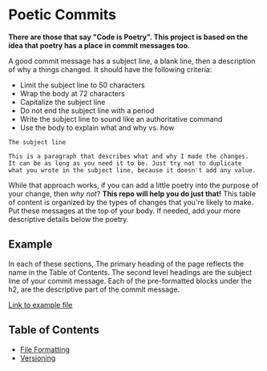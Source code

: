# Poetic Commits

__There are those that say "Code is Poetry". This project is based on the idea that poetry has a place in commit messages too.__

A good commit message has a subject line, a blank line, then a description of 
why a things changed. It should have the following criteria:  

* Limit the subject line to 50 characters
* Wrap the body at 72 characters
* Capitalize the subject line
* Do not end the subject line with a period
* Write the subject line to sound like an authoritative command
* Use the body to explain what and why vs. how


```
The subject line

This is a paragraph that describes what and why I made the changes. 
It can be as long as you need it to be. Just try not to duplicate 
what you wrote in the subject line, because it doesn't add any value.  
```

While that approach works, if you can add a little poetry into the 
purpose of your change, then *why not*? **This repo will help you do 
just that!** This table of content is organized by the types of changes 
that you're likely to make. Put these messages at the top of your body. 
If needed, add your more descriptive details below the poetry.

## Example

In each of these sections, The primary heading of the page reflects the
 name in the Table of Contents. The second level headings are the subject
 line of your commit message. Each of the pre-formatted blocks under the h2, are the descriptive part of the commit message. 

[Link to example file](example.md)

## Table of Contents


* [File Formatting](file-formatting.md)
* [Versioning](versioning.md)



